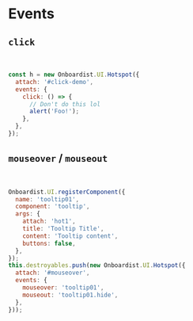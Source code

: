 # Events

## `click`

<br>
<div class="example">
  <div id="click-demo" class="style-demo"></div>
</div>

```js
const h = new Onboardist.UI.Hotspot({
  attach: '#click-demo',
  events: {
    click: () => {
      // Don't do this lol
      alert('Foo!');
    },
  },
});
```

## `mouseover` / `mouseout`

<br>
<div class="example">
  <div id="mouseover" class="style-demo"></div>
</div>

```js
Onboardist.UI.registerComponent({
  name: 'tooltip01',
  component: 'tooltip',
  args: {
    attach: 'hot1',
    title: 'Tooltip Title',
    content: 'Tooltip content',
    buttons: false,
  },
});
this.destroyables.push(new Onboardist.UI.Hotspot({
  attach: '#mouseover',
  events: {
    mouseover: 'tooltip01',
    mouseout: 'tooltip01.hide',
  },
}));
```

<script>
const popperArgs = {
  placement: 'left',
  modifiers: {
    offset: {
      enabled: true,
      offset: '0,-50%r',
    },
  },
};

export default {
  props: ['slot-key'],
  data: () => ({
    destroyables: [],
  }),
  mounted() {
    this.destroyables.push(new Onboardist.UI.Hotspot({
      attach: '#click-demo',
      events: {
        click: () => { alert('Foo!'); },
      },
      ...popperArgs,
    }));

    Onboardist.UI.registerComponent({
      name: 'tooltip01',
      component: 'tooltip',
      args: {
        attach: 'hot1',
        title: 'Tooltip Title',
        content: 'Tooltip content',
        buttons: false,
      },
    });
    this.destroyables.push(new Onboardist.UI.Hotspot({
      name: 'hot1',
      attach: '#mouseover',
      events: {
        mouseover: 'tooltip01.show',
        mouseout: 'tooltip01.hide',
      },
      ...popperArgs,
    }));
  },
  destroyed() {
    this.destroyables.forEach(x => x.destroy());
    Onboardist.UI.reset();
  },
};
</script>